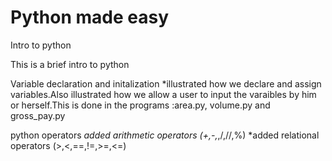 # Python made easy
Intro to python

This is a brief intro to python



Variable declaration and initalization
*illustrated how we declare and assign variables.Also illustrated how we allow a user to input the varaibles by him or 
herself.This is done in the programs :area.py, volume.py and gross_pay.py

python operators
*added arithmetic operators (+,-,*,/,//,%)
*added relational operators (>,<,==,!=,>=,<=)

